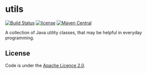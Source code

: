 # utils
[![Build Status](https://travis-ci.org/glebfox/utils.svg?branch=master)](https://travis-ci.org/glebfox/utils)
[![license](https://img.shields.io/badge/license-Apache%202.0-blue.svg)](http://www.apache.org/licenses/LICENSE-2.0)
[![Maven Central](https://maven-badges.herokuapp.com/maven-central/com.glebfox/utils/badge.svg)](https://maven-badges.herokuapp.com/maven-central/com.glebfox/utils)

A collection of Java utility classes, that may be helpful in everyday programming.

## License

Code is under the [Apache Licence 2.0](http://www.apache.org/licenses/LICENSE-2.0).
